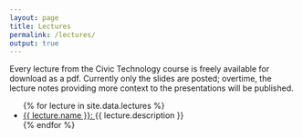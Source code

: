 ```yaml
---
layout: page
title: Lectures
permalink: /lectures/
output: true
---
```

<p>
	Every lecture from the Civic Technology course is freely available for download as a pdf. Currently only the slides are posted; overtime, the lecture notes providing more context to the presentations will be published.
</p>

<ul>
{% for lecture in site.data.lectures %}
  <li>
    <a href="{{ lecture.link }}">
      {{ lecture.name }}:
    </a> {{ lecture.description }}
  </li>
{% endfor %}
</ul>